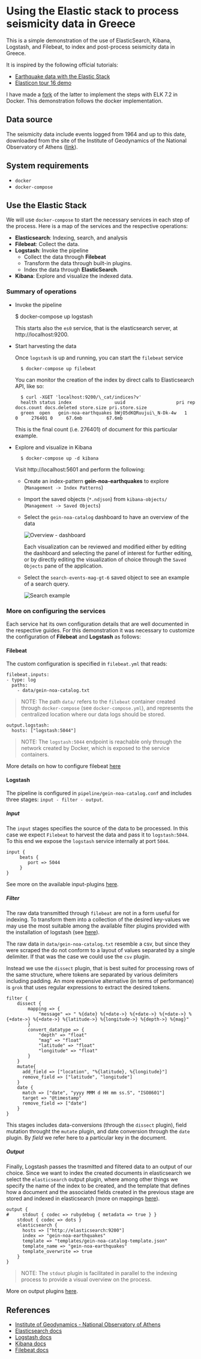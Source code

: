 # Using the Elastic stack to process seismicity data in Greece

This is a simple demonstration of the use of ElasticSearch, Kibana, Logstash,
and Filebeat, to index and post-process seismicity data in Greece.

It is inspired by the following official tutorials:

* [Earthquake data with the Elastic Stack][elk-demo-full]
* [Elasticon tour 16 demo][elasticon16-demo]

I have made a [fork][personal-fork-dev] of the latter to implement the steps
with ELK 7.2 in Docker. This demonstration follows the docker implementation.

## Data source

The seismicity data include events logged from 1964 and up to this date,
downloaded from the site of the Institute of Geodynamics of the National
Observatory of Athens ([link][gein-noa-source]).

## System requirements

* `docker`
* `docker-compose`

## Use the Elastic Stack

We will use `docker-compose` to start the necessary services in each step of the
process. Here is a map of the services and the respective operations:

* **Elasticsearch**: Indexing, search, and analysis
* **Filebeat**: Collect the data.
* **Logstash**: Invoke the pipeline
  - Collect the data through **Filebeat**
  - Transform the data through built-in plugins.
  - Index the data through **ElasticSearch**.
* **Kibana**: Explore and visualize the indexed data.

### Summary of operations

* Invoke the pipeline

    $ docker-compose up logstash

  This starts also the `es0` service, that is the elasticsearch server,
  at http://localhost:9200.

* Start harvesting the data

  Once `logstash` is up and running, you can start the `filebeat`
  service

        $ docker-compose up filebeat

  You can monitor the creation of the index by direct calls to Elasticsearch
  API, like so:

        $ curl -XGET 'localhost:9200/\_cat/indices?v'
        health status index                uuid                   pri rep docs.count docs.deleted store.size pri.store.size
        green  open   gein-noa-earthquakes bWjO5dKQRuujui\_N-Dk-4w   1   0     276401 0     67.6mb         67.6mb

  This is the final count (i.e. 276401) of document for this particular example.

* Explore and visualize in Kibana

        $ docker-compose up -d kibana

  Visit http://localhost:5601 and perform the following:

  - Create an index-pattern **gein-noa-earthquakes** to explore (`Management -> Index Patterns`)
  - Import the saved objects (`*.ndjson`) from `kibana-objects/`
    (`Management -> Saved Objects`)
  - Select the `gein-noa-catalog` dashboard to have an overview of the data

    ![Overview - dashboard](kibana-objects/gein-noa-kibana-dashboard.png)

    Each visualization can be reviewed and modified either by editing the
    dashboard and selecting the panel of interest for further editing, or
    by directly editing the visualization of choice through the `Saved Objects`
    pane of the application.

  - Select the `search-events-mag-gt-6` saved object to see an example of a
    search query.

    ![Search example](kibana-objects/gein-noa-kibana-search-mag-gt-6.png)

### More on configuring the services

Each service hat its own configuration details that are well documented in the
respective guides. For this demonstration it was necessary to customize the
configuration of **Filebeat** and **Logstash** as follows:

#### Filebeat

The custom configuration is specified in `filebeat.yml` that reads:

    filebeat.inputs:
    - type: log
      paths:
        - data/gein-noa-catalog.txt

> NOTE: The path `data/` refers to the `filebeat` container created through
> `docker-compose` (see `docker-compose.yml`), and represents the centralized
> location where our data logs should be stored.

    output.logstash:
      hosts: ["logstash:5044"]

> NOTE: The `logstash:5044` endpoint is reachable only through the network created by
> Docker, which is exposed to the service containers.

More details on how to configure filebeat [here][configuring-filebeat]

#### Logstash

The pipeline is configured in `pipeline/gein-noa-catalog.conf` and includes
three stages: `input - filter - output`.

##### Input

The `input` stages specifies the source of the data to be processed. In this case
we expect `Filebeat` to harvest the data and pass it to `logstash:5044`. To this
end we expose the `logstash` service internally at port `5044`.

    input {
         beats {
            port => 5044
         }
    }

See more on the available input-plugins [here][logstash-input-plugins].

##### Filter

The raw data transmitted through `filebeat` are not in a form useful for
indexing. To transform them into a collection of the desired key-values
we may use the most suitable among the available filter plugins provided
with the installation of logstash (see [here][logstash-filter-plugins]).

The raw data in `data/gein-noa-catalog.txt` resemble a csv, but since they were
scraped the do not conform to a layout of values separated by a single
delimiter. If that was the case we could use the `csv` plugin.

Instead we use the `dissect` plugin, that is best suited for processing
rows of the same structure, where tokens are separated by various delimiters
including padding. An more expensive alternative (in terms of performance) is
`grok` that uses regular expressions to extract the desired tokens.

    filter {
        dissect {
            mapping => {
                "message" => " %{date} %{+date->} %{+date->} %{+date->} %{+date->} %{+date->} %{latitude->} %{longitude->} %{depth->} %{mag}"
            }
            convert_datatype => {
                "depth" => "float"
                "mag" => "float"
                "latitude" => "float"
                "longitude" => "float"
            }
        }
        mutate{
          add_field => ["location", "%{latitude}, %{longitude}"]
          remove_field => ["latitude", "longitude"]
        }
        date {
          match => ["date", "yyyy MMM d HH mm ss.S", "ISO8601"]
          target => "@timestamp"
          remove_field => ["date"]
        }
    }

This stages includes data-conversions (through the `dissect` plugin), field
mutation throught the `mutate` plugin, and date conversion through the `date`
plugin. By _field_ we refer here to a particular key in the document.


##### Output

Finally, Logstash passes the trasmitted and filtered data to an output
of our choice. Since we want to index the created documents in elasticsearch
we select the `elasticsearch` output plugin, where among other things we specify
the name of the index to be created, and the template that defines how a
document and the associated fields created in the previous stage are stored and
indexed in elasticsearch (more on mappings [here][es-mappings]).

    output {
    #     stdout { codec => rubydebug { metadata => true } }
        stdout { codec => dots }
        elasticsearch {
          hosts => ["http://elasticsearch:9200"]
          index => "gein-noa-earthquakes"
          template => "templates/gein-noa-catalog-template.json"
          template_name => "gein-noa-earthquakes"
          template_overwrite => true
        }
    }

> NOTE: The `stdout` plugin is facilitated in parallel to the indexing process
> to provide a visual overview on the process.

More on output plugins [here][logstash-output-plugins].


## References

* [Institute of Geodynamics - National Observatory of Athens][noa]
* [Elasticsearch docs][es-docs]
* [Logstash docs][logstash-docs]
* [Kibana docs][kibana-docs]
* [Filebeat docs][filebeat-docs]


[noa]: http://www.gein.noa.gr/en/
    "Institute of Geodynamics - National Observatory of Athens"
[elk-demo-full]: https://www.elastic.co/blog/earthquake-data-with-the-elastic-stack
    "Earthquake data with the Elastic Stack"
[elasticon16-demo]: https://github.com/tbragin/elasticon_tour16_demo
    "ElasticON 16 Kibana demo"
[personal-fork-dev]: https://github.com/kodemartin/elasticon_tour16_demo/tree/docker-elk-7
[gein-noa-source]: http://www.gein.noa.gr/en/seismicity/earthquake-catalogs
    "Earthquake catalog since 1964"
[configuring-filebeat]: https://www.elastic.co/guide/en/beats/filebeat/current/configuring-howto-filebeat.html
    "Configuring filebeat"
[logstash-input-plugins]: https://www.elastic.co/guide/en/logstash/current/input-plugins.html
    "Logstash input plugins"
[logstash-filter-plugins]: https://www.elastic.co/guide/en/logstash/current/filter-plugins.html
    "Logstash filter plugins"
[logstash-output-plugins]: https://www.elastic.co/guide/en/logstash/current/output-plugins.html
    "Logstash output plugins"
[es-mappings]: https://www.elastic.co/guide/en/elasticsearch/reference/current/mapping.html
    "Elasticsearch mapping"
[es-docs]: https://www.elastic.co/guide/en/elasticsearch/reference/current/index.html
    "Elasticsearch documentation"
[logstash-docs]: https://www.elastic.co/guide/en/logstash/current/index.html
    "Logstash documentation"
[kibana-docs]: https://www.elastic.co/guide/en/kibana/current/index.html
    "Kibana documentation"
[filebeat-docs]: https://www.elastic.co/guide/en/beats/filebeat/current/index.html
    "Filebeat documentation"
